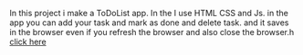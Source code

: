 In this project i make a ToDoList app. In the I use HTML CSS and Js. in the app you can add your task and mark as done and delete task. and it saves in the browser even if you refresh the browser and also close the browser.h
[click here](https://ssarkarjpg03.github.io/toDoList/) 
